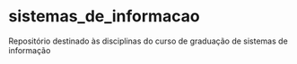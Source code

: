 # sistemas_de_informacao
Repositório destinado às disciplinas do curso de graduação de sistemas de informação
